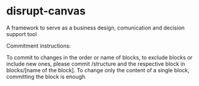 # disrupt-canvas
A framework to serve as a business design, comunication and decision support tool

Commitment instructions:

To commit to changes in the order or name of blocks, to exclude blocks or include new ones, please commit /structure and the respective block in blocks/[name of the block].
To change only the content of a single block, committing the block is enough.
